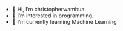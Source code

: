 - 👋 Hi, I’m christopherwambua
- 👀 I’m interested in programming.
- 🌱 I’m currently learning Machine Learning

<!---
christopherwambua/christopherwambua is a ✨ special ✨ repository because its `README.md` (this file) appears on your GitHub profile.
You can click the Preview link to take a look at your changes.
--->
